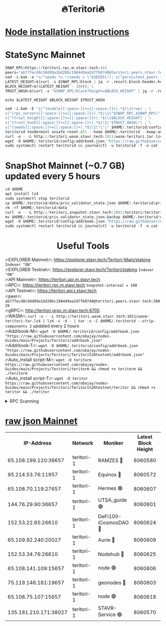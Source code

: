 <h1 align="center"> 🔥Teritori🔥</h1>


[Node installation instructions](https://github.com/obajay/nodes-Guides/tree/main/Projects/Teritori)
=

# StateSync Mainnet
```python
SNAP_RPC=https://teritori.rpc.m.stavr.tech:443
peers="ab77fecd8c58d89a1bd28bc198449aa2d7fb8740@teritori.peers.stavr.tech:38026"
sed -i.bak -e "s/^seeds *=.*/seeds = \"$SEEDS\"/; s/^persistent_peers *=.*/persistent_peers = \"$PEERS\"/" $HOME/.teritorid/config/config.toml
LATEST_HEIGHT=$(curl -s $SNAP_RPC/block | jq -r .result.block.header.height); \
BLOCK_HEIGHT=$((LATEST_HEIGHT - 100)); \
TRUST_HASH=$(curl -s "$SNAP_RPC/block?height=$BLOCK_HEIGHT" | jq -r .result.block_id.hash)

echo $LATEST_HEIGHT $BLOCK_HEIGHT $TRUST_HASH

sed -i.bak -E "s|^(enable[[:space:]]+=[[:space:]]+).*$|\1true| ; \
s|^(rpc_servers[[:space:]]+=[[:space:]]+).*$|\1\"$SNAP_RPC,$SNAP_RPC\"| ; \
s|^(trust_height[[:space:]]+=[[:space:]]+).*$|\1$BLOCK_HEIGHT| ; \
s|^(trust_hash[[:space:]]+=[[:space:]]+).*$|\1\"$TRUST_HASH\"| ; \
s|^(seeds[[:space:]]+=[[:space:]]+).*$|\1\"\"|" $HOME/.teritorid/config/config.toml
teritorid tendermint unsafe-reset-all --home $HOME/.teritorid --keep-addr-book
curl -o - -L http://teritori.wasm.stavr.tech:1011/wasm-teritori.tar.lz4 | lz4 -c -d - | tar -x -C $HOME/.teritorid --strip-components 2
wget -O $HOME/.teritorid/config/addrbook.json "https://raw.githubusercontent.com/obajay/nodes-Guides/main/Projects/Teritori/addrbook.json"
sudo systemctl restart teritorid && journalctl -u teritorid -f -o cat
```

# SnapShot Mainnet (~0.7 GB) updated every 5 hours
```python
cd $HOME
apt install lz4
sudo systemctl stop teritorid
cp $HOME/.teritorid/data/priv_validator_state.json $HOME/.teritorid/priv_validator_state.json.backup
rm -rf $HOME/.teritorid/data
curl -o - -L http://teritori.snapshot.stavr.tech:1001/teritori/teritori-snap.tar.lz4 | lz4 -c -d - | tar -x -C $HOME/.teritorid --strip-components 2
mv $HOME/.teritorid/priv_validator_state.json.backup $HOME/.teritorid/data/priv_validator_state.json
wget -O $HOME/.teritorid/config/addrbook.json "https://raw.githubusercontent.com/obajay/nodes-Guides/main/Projects/Teritori/addrbook.json"
sudo systemctl restart teritorid && journalctl -u teritorid -f -o cat
```
 <h1 align="center"> Useful Tools</h1>

🔥EXPLORER Mainnet🔥:      https://explorer.stavr.tech/Teritori-Main/staking      `Indexer "ON"` \
🔥EXPLORER Testnet🔥:        https://explorer.stavr.tech/Teritori/staking            `Indexer "ON"` \
🔥API Mainnet🔥:                   https://teritori.api.m.stavr.tech \
🔥RPC🔥:                                   https://teritori.rpc.m.stavr.tech                         `Snapshot-interval = 100` \
🔥API Testnet🔥:                     https://teritori.api.t.stavr.tech \
🔥peer🔥:                     `ab77fecd8c58d89a1bd28bc198449aa2d7fb8740@teritori.peers.stavr.tech:38026` \
🔥gRPC🔥:                                http://teritori.grpc.m.stavr.tech:6705 \
🔥WASM🔥: ```curl -o - -L http://teritori.wasm.stavr.tech:1011/wasm-teritori.tar.lz4 | lz4 -c -d - | tar -x -C $HOME/.teritorid --strip-components 2``` updated every 2 hours \
🔥Addrbook-M🔥:    ```wget -O $HOME/.teritorid/config/addrbook.json "https://raw.githubusercontent.com/obajay/nodes-Guides/main/Projects/Teritori/addrbook.json"``` \
🔥Addrbook-T🔥:    ```wget -O $HOME/.teritorid/config/addrbook.json "https://raw.githubusercontent.com/obajay/nodes-Guides/main/Projects/Teritori/Teritori%20testnet/addrbook.json"``` \
🔥Auto_install script-M🔥: ```wget -O teritorm https://raw.githubusercontent.com/obajay/nodes-Guides/main/Projects/Teritori/teritorm && chmod +x teritorm && ./teritorm``` \
🔥Auto_install script-T🔥: ```wget -O teritor https://raw.githubusercontent.com/obajay/nodes-Guides/main/Projects/Teritori/Teritori%20testnet/teritor && chmod +x teritor && ./teritor```

<details>
<summary>RPC Scanning</summary>

<h2 align="center"> We scan nodes in real time every 4 hours. And we provide the final result of RPC endpoints.
We cannot influence the operation of these nodes in any way. </h2>


```python
If Voting Power is higher than 0 --> then the Node is a validator of the network and may be subject to attack and be a potential threat to the chain.
```
```python
We marked such validators with a red symbol
```

</details>

[raw json Mainnet](https://rpc-check.teritorim.stavr.tech/teritorim/rpc-teritorim-result.json)
=



<table><tr><th>IP-Address</th><th>Network</th><th>Moniker</th><th>Latest Block Height</th><th>Earliest Block Height</th><th>Catching Up</th><th>Tx Index</th><th>Voting Power</th><th>Scan Time</th></tr><tr><td>65.108.199.120:36657</td><td>teritori-1</td><td>RAMZES 🔴</td><td>8060580</td><td>5996001</td><td>False</td><td>on</td><td>784782</td><td>2024-03-27T22:00:07.945734283UTC</td></tr><tr><td>95.214.53.76:11957</td><td>teritori-1</td><td>Equinox 🔴</td><td>8060572</td><td>7203180</td><td>False</td><td>on</td><td>1544392</td><td>2024-03-27T21:59:20.856627898UTC</td></tr><tr><td>65.108.70.119:27657</td><td>teritori-1</td><td>Hermes 🟢</td><td>8060607</td><td>7203180</td><td>False</td><td>on</td><td>0</td><td>2024-03-27T22:02:48.720369275UTC</td></tr><tr><td>144.76.29.90:36657</td><td>teritori-1</td><td>UTSA_guide 🟢</td><td>8060601</td><td>7208001</td><td>False</td><td>on</td><td>0</td><td>2024-03-27T22:02:11.858988467UTC</td></tr><tr><td>152.53.22.65:26610</td><td>teritori-1</td><td>DeFi100-iCosmosDAO 🔴</td><td>8060624</td><td>7536429</td><td>False</td><td>on</td><td>1448303</td><td>2024-03-27T22:04:26.000797851UTC</td></tr><tr><td>65.109.92.240:20027</td><td>teritori-1</td><td>Aurie 🔴</td><td>8060609</td><td>7568001</td><td>False</td><td>on</td><td>119310</td><td>2024-03-27T22:03:03.417582553UTC</td></tr><tr><td>152.53.34.76:26610</td><td>teritori-1</td><td>Nodehub 🔴</td><td>8060625</td><td>7580883</td><td>False</td><td>on</td><td>65696</td><td>2024-03-27T22:04:32.559727126UTC</td></tr><tr><td>65.108.141.109:15657</td><td>teritori-1</td><td>node 🟢</td><td>8060606</td><td>7714496</td><td>False</td><td>on</td><td>0</td><td>2024-03-27T22:02:43.647599235UTC</td></tr><tr><td>75.119.146.181:19657</td><td>teritori-1</td><td>geonodes 🔴</td><td>8060603</td><td>7747478</td><td>False</td><td>on</td><td>37800</td><td>2024-03-27T22:02:28.780109714UTC</td></tr><tr><td>65.108.75.107:15657</td><td>teritori-1</td><td>node 🟢</td><td>8060618</td><td>7995732</td><td>False</td><td>on</td><td>0</td><td>2024-03-27T22:03:52.620773832UTC</td></tr><tr><td>135.181.210.171:38027</td><td>teritori-1</td><td>STAVR-Service 🟢</td><td>8060570</td><td>8058001</td><td>False</td><td>on</td><td>0</td><td>2024-03-27T21:59:12.270797451UTC</td></tr></table>
